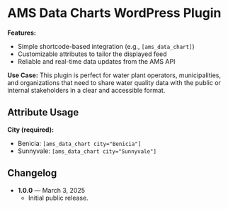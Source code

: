 # AMS Data Charts WordPress Plugin

**Features:**

- Simple shortcode-based integration (e.g., `[ams_data_chart]`)
- Customizable attributes to tailor the displayed feed
- Reliable and real-time data updates from the AMS API

**Use Case:** This plugin is perfect for water plant operators, municipalities, and organizations that need to share water quality data with the public or internal stakeholders in a clear and accessible format.

## Attribute Usage

**City (required):**

- Benicia: `[ams_data_chart city="Benicia"]`
- Sunnyvale: `[ams_data_chart city="Sunnyvale"]`

## Changelog

- **1.0.0** — March 3, 2025
  - Initial public release.

